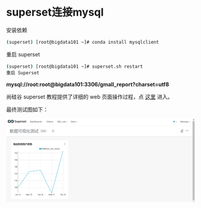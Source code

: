 # superset连接mysql

安装依赖

```sh
(superset) [root@bigdata101 ~]# conda install mysqlclient
```

重启 superset

```sh
(superset) [root@bigdata101 ~]# superset.sh restart
重启 Superset
```


**mysql://root:root@bigdata101:3306/gmall_report?charset=utf8**

尚硅谷 superset 教程提供了详细的 web 页面操作过程，点 [这里](https://www.bilibili.com/video/BV1SL4y1a7WK?spm_id_from=333.999.0.0) 进入。

最终测试图如下：

![连接mysql](./image/连接mysql.png)